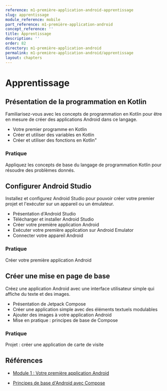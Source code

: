 ```yaml
---
reference: m1-première-application-android-apprentissage
slug: apprentissage
module_reference: mobile
part_reference: m1-première-application-android
concept_reference: ''
title: Apprentissage
description: ''
order: 82
directory: m1-première-application-android
permalink: m1-première-application-android/apprentissage
layout: chapters
---
```


# Apprentissage


## Présentation de la programmation en Kotlin

Familiarisez-vous avec les concepts de programmation en Kotlin pour être en mesure de créer des applications Android dans ce langage.	

* Votre premier programme en Kotlin
* Créer et utiliser des variables en Kotlin
* Créer et utiliser des fonctions en Kotlin"

### Pratique

Appliquez les concepts de base du langage de programmation Kotlin pour résoudre des problèmes donnés.


## Configurer Android Studio	
Installez et configurez Android Studio pour pouvoir créer votre premier projet et l'exécuter sur un appareil ou un émulateur.	
* Présentation d'Android Studio 
* Télécharger et installer Android Studio
* Créer votre première application Android
* Exécuter votre première application sur Android Emulator
* Connecter votre appareil Android

### Pratique
Créer votre première application Android


## Créer une mise en page de base	
Créez une application Android avec une interface utilisateur simple qui affiche du texte et des images.	

* Présentation de Jetpack Compose
* Créer une application simple avec des éléments textuels modulables
* Ajouter des images à votre application Android
* Mise en pratique : principes de base de Compose
	
### Pratique
Projet : créer une application de carte de visite



## Références 


- [Module 1 : Votre première application Android](https://developer.android.com/courses/android-basics-compose/unit-1?hl=fr)

- [Principes de base d'Android avec Compose](https://developer.android.com/courses/android-basics-compose/course?hl=fr)